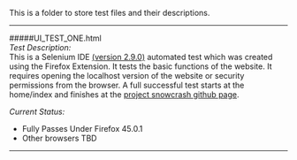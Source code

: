 This is a folder to store test files and their descriptions.

---
#####UI_TEST_ONE.html  
*Test Description:*  
This is a Selenium IDE [(version 2.9.0)](https://github.com/SeleniumHQ/selenium/wiki/SeIDEReleaseNotes) 
automated test which was created using the Firefox Extension.  It tests the basic functions of the website.
It requires opening the localhost version of the website or security permissions from the browser.
A full successful test starts at the home/index and finishes at the [project snowcrash github page](https://github.com/bwwagner/ProjectSnowCrash).

*Current Status:*  
+ Fully Passes Under Firefox 45.0.1
+ Other browsers TBD

---
